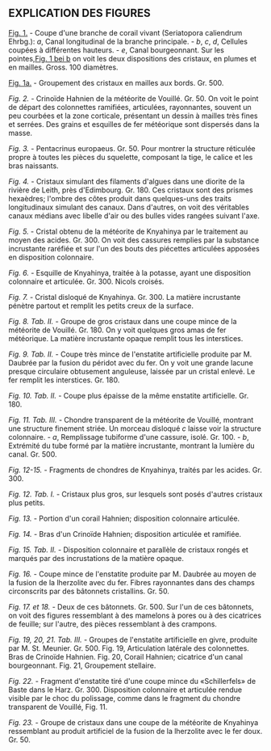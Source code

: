 ## EXPLICATION DES FIGURES

[Fig. 1.](s3://cdn.solaranamnesis.com/KarlVogt/Fig1.png) - Coupe d'une branche de corail vivant (Seriatopora caliendrum Ehrbg.): _a_, Canal longitudinal de la branche principale. - _b_, _c_, _d_, Cellules coupées à différentes hauteurs. - _e_, Canal bourgeonnant. Sur les pointes,[Fig. 1 bei b](https://cdn.solaranamnesis.com/HermannKarsten/fig1.jpeg) on voit les deux dispositions des cristaux, en plumes et en mailles. Gross. 100 diamètres.

[Fig. 1a.](s3://cdn.solaranamnesis.com/KarlVogt/Fig1.png) - Groupement des cristaux en mailles aux bords. Gr. 500.

_Fig. 2._ - Crinoïde Hahnien de la météorite de Vouillé. Gr. 50. On voit le point de départ des colonnettes ramifiées, articulées, rayonnantes, souvent un peu courbées et la zone corticale, présentant un dessin à mailles très fines et serrées. Des grains et esquilles de fer météorique sont dispersés dans la masse.

_Fig. 3._ - Pentacrinus europaeus. Gr. 50. Pour montrer la structure réticulée propre à toutes les pièces du squelette, composant la tige, le calice et les bras naissants.

_Fig. 4._ - Cristaux simulant des filaments d'algues dans une diorite de la rivière de Leith, près d'Edimbourg. Gr. 180. Ces cristaux sont des prismes hexaèdres; l'ombre des côtes produit dans quelques-uns des traits longitudinaux simulant des canaux. Dans d'autres, on voit des véritables canaux médians avec libelle d'air ou des bulles vides rangées suivant l'axe.

_Fig. 5._ - Cristal obtenu de la météorite de Knyahinya par le traitement au moyen des acides. Gr. 300. On voit des cassures remplies par la substance incrustante raréfiée et sur l'un des bouts des piécettes articulées apposées en disposition colonnaire.

_Fig. 6._ - Esquille de Knyahinya, traitée à la potasse, ayant une disposition colonnaire et articulée. Gr. 300. Nicols croisés.

_Fig. 7._ - Cristal disloqué de Knyahinya. Gr. 300. La matière incrustante pénètre partout et remplit les petits creux de la surface.

_Fig. 8. Tab. II._ - Groupe de gros cristaux dans une coupe mince de la météorite de Vouillé. Gr. 180. On y voit quelques gros amas de fer météorique. La matière incrustante opaque remplit tous les interstices.

_Fig. 9. Tab. II._ - Coupe très mince de l'enstatite artificielle produite par M. Daubrée par la fusion du péridot avec du fer. On y voit une grande lacune presque circulaire obtusement anguleuse, laissée par un cristal enlevé. Le fer remplit les interstices. Gr. 180.

_Fig. 10. Tab. II._ - Coupe plus épaisse de la même enstatite artificielle. Gr. 180.

_Fig. 11. Tab. III._ - Chondre transparent de la météorite de Vouillé, montrant une structure finement striée. Un morceau disloqué _c_ laisse voir la structure colonnaire. - _a_, Remplissage tubiforme d'une cassure, isolé. Gr. 100. - _b_, Extrémité du tube formé par la matière incrustante, montrant la lumière du canal. Gr. 500.

_Fig. 12-15._ - Fragments de chondres de Knyahinya, traités par les acides. Gr. 300.

_Fig. 12. Tab. I._ - Cristaux plus gros, sur lesquels sont posés d'autres cristaux plus petits.

_Fig. 13._ - Portion d'un corail Hahnien; disposition colonnaire articulée.

_Fig. 14._ - Bras d'un Crinoïde Hahnien; disposition articulée et ramifiée.

_Fig. 15. Tab. II._ - Disposition colonnaire et parallèle de cristaux rongés et marqués par des incrustations de la matière opaque.

_Fig. 16._ - Coupe mince de l'enstatite produite par M. Daubrée au moyen de la fusion de la lherzolite avec du fer. Fibres rayonnantes dans des champs circonscrits par des bâtonnets cristallins. Gr. 50.

_Fig. 17. et 18._ - Deux de ces bâtonnets. Gr. 500. Sur l'un de ces bâtonnets, on voit des figures ressemblant à des mamelons à pores ou à des cicatrices de feuille; sur l'autre, des pièces ressemblant à des crampons.

_Fig. 19, 20, 21. Tab. III._ - Groupes de l'enstatite artificielle en givre, produite par M. St. Meunier. Gr. 500. Fig. 19, Articulation latérale des colonnettes. Bras de Crinoïde Hahnien. Fig. 20, Corail Hahnien; cicatrice d'un canal bourgeonnant. Fig. 21, Groupement stellaire.

_Fig. 22._ - Fragment d'enstatite tiré d'une coupe mince du «Schillerfels» de Baste dans le Harz. Gr. 300. Disposition colonnaire et articulée rendue visible par le choc du polissage, comme dans le fragment du chondre transparent de Vouillé, Fig. 11.

_Fig. 23._ - Groupe de cristaux dans une coupe de la météorite de Knyahinya ressemblant au produit artificiel de la fusion de la lherzolite avec le fer doux. Gr. 50.
